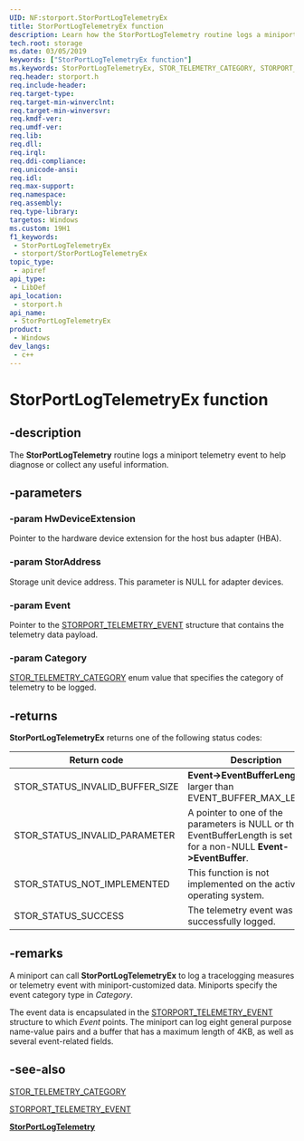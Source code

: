 ```yaml
---
UID: NF:storport.StorPortLogTelemetryEx
title: StorPortLogTelemetryEx function
description: Learn how the StorPortLogTelemetry routine logs a miniport telemetry event to help diagnose or collect any useful information.
tech.root: storage
ms.date: 03/05/2019
keywords: ["StorPortLogTelemetryEx function"]
ms.keywords: StorPortLogTelemetryEx, STOR_TELEMETRY_CATEGORY, STORPORT_TELEMETRY_EVENT, StorPortLogTelemetry
req.header: storport.h
req.include-header: 
req.target-type: 
req.target-min-winverclnt: 
req.target-min-winversvr: 
req.kmdf-ver: 
req.umdf-ver: 
req.lib: 
req.dll: 
req.irql: 
req.ddi-compliance: 
req.unicode-ansi: 
req.idl: 
req.max-support: 
req.namespace: 
req.assembly: 
req.type-library: 
targetos: Windows
ms.custom: 19H1
f1_keywords:
 - StorPortLogTelemetryEx
 - storport/StorPortLogTelemetryEx
topic_type:
 - apiref
api_type:
 - LibDef
api_location:
 - storport.h
api_name:
 - StorPortLogTelemetryEx
product:
 - Windows
dev_langs:
 - c++
---
```


# StorPortLogTelemetryEx function


## -description

The **StorPortLogTelemetry** routine logs a miniport telemetry event to help diagnose or collect any useful information.

## -parameters

### -param HwDeviceExtension

Pointer to the hardware device extension for the host bus adapter (HBA).

### -param StorAddress

Storage unit device address. This parameter is NULL for adapter devices.

### -param Event

Pointer to the [STORPORT_TELEMETRY_EVENT](ns-storport-_storport_telemetry_event.md) structure that contains the telemetry data payload.

### -param Category

[STOR_TELEMETRY_CATEGORY](ne-storport-_stor_telemetry_category.md) enum value that specifies the category of telemetry to be logged.

## -returns

**StorPortLogTelemetryEx** returns one of the following status codes:

| Return code | Description |
| ----------- | ----------- |
| STOR_STATUS_INVALID_BUFFER_SIZE | **Event->EventBufferLength** is larger than EVENT_BUFFER_MAX_LENGTH. |
| STOR_STATUS_INVALID_PARAMETER | A pointer to one of the parameters is NULL or the EventBufferLength is set to zero for a non-NULL **Event->EventBuffer**. |
| STOR_STATUS_NOT_IMPLEMENTED | This function is not implemented on the active operating system. |
| STOR_STATUS_SUCCESS | The telemetry event was successfully logged. |

## -remarks

A miniport can call **StorPortLogTelemetryEx** to log a tracelogging measures or telemetry event with miniport-customized data. Miniports specify the event category type in *Category*.

The event data is encapsulated in the [STORPORT_TELEMETRY_EVENT](ns-storport-_storport_telemetry_event.md) structure to which *Event* points. The miniport can log eight general purpose name-value pairs and a buffer that has a maximum length of 4KB, as well as several event-related fields.

## -see-also

[STOR_TELEMETRY_CATEGORY](ne-storport-_stor_telemetry_category.md)

[STORPORT_TELEMETRY_EVENT](ns-storport-_storport_telemetry_event.md)

[**StorPortLogTelemetry**](nf-storport-storportlogtelemetry.md)

